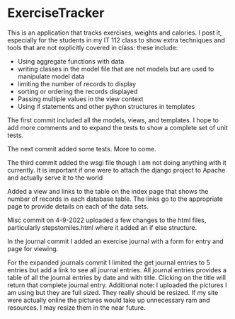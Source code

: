 # ExerciseTracker
<p>This is an application that tracks exercises, weights and calories. I post it, especially for the students in my IT 112 class to show 
extra techniques and tools that are not explicitly covered in class: these include:</p>
<ul>
<li>Using aggregate functions with data</li>
<li>writing classes in the model file that are not models but are used to manipulate model data</li>
<li>limiting the number of records to display</li>
<li>sorting or ordering the records displayed</li>
<li>Passing multiple values in the view context</li>
<li>Using if statements and other python structures in templates</li>
</ul>
<p>The first commit included all the models, views, and templates. I hope to add more comments and to expand the tests to show a complete set of 
unit tests.</p>
<p>The next commit added some tests. More to come.</p>
<p>The third commit added the wsgi file though I am not doing anything with it currently. It is important if one were to attach the django project to Apache and actually serve it to the world</p>
<p>Added a view and links to the table on the index page that shows the number of records in each database table. The links go to the appropriate page to provide details on each of the data sets. </p>
<p>Misc commit on 4-9-2022 uploaded a few changes to the html files, particularly stepstomiles.html where it added an if else structure.</p>
<p>In the journal commit I added an exercise journal with a form for entry and page for viewing.</p>
<p>For the expanded journals commit I limited the get journal entries to 5 entries but add a link to see all journal entries. All journal entries provides a table of all the journal entries by date and with title. Clicking on the title will return that complete journal entry. Additional note: I uploaded the pictures I am using but they are full sized. They really should be resized. If my site were actually online the pictures would take up unnecessary ram and resources. I may resize them in the near future.</p>